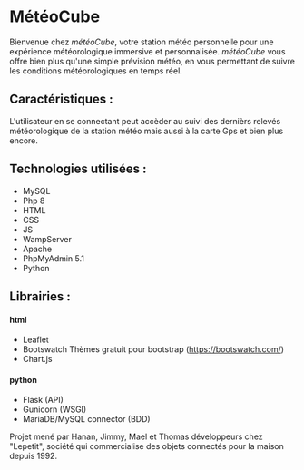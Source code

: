 # MétéoCube

Bienvenue chez _météoCube_, votre station météo personnelle pour une expérience météorologique immersive et personnalisée. _météoCube_ vous offre bien plus qu'une simple prévision météo, en vous permettant de suivre les conditions météorologiques en temps réel.

## Caractéristiques :
L'utilisateur en se connectant peut accèder au suivi des dernièrs relevés météorologique de la station météo mais aussi à la carte Gps et bien plus encore. 

## Technologies utilisées :
  * MySQL
  * Php 8
  * HTML
  * CSS
  * JS
  * WampServer
  * Apache
  * PhpMyAdmin 5.1
  * Python
    
## Librairies :
  #### html
  * Leaflet
  * Bootswatch Thèmes gratuit pour bootstrap (https://bootswatch.com/)
  * Chart.js
    
  #### python
  * Flask (API)
  * Gunicorn (WSGI)
  * MariaDB/MySQL connector (BDD)

Projet mené par Hanan, Jimmy, Mael  et Thomas développeurs chez "Lepetit", société qui commercialise des objets connectés pour la maison depuis 1992.
